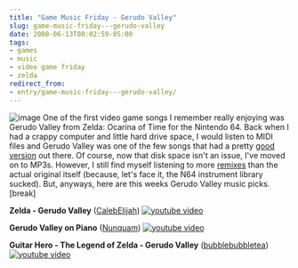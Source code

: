 ```yaml
---
title: "Game Music Friday - Gerudo Valley"
slug: game-music-friday---gerudo-valley
date: 2008-06-13T00:02:59-05:00
tags:
- games
- music
- video game friday
- zelda
redirect_from:
- entry/game-music-friday---gerudo-valley/
---
```

![](http://www.dxprog.com/pics/bumpers/gmf_gerudo.png "image")
One of the first video game songs I remember really enjoying was Gerudo Valley from Zelda: Ocarina of Time for the Nintendo 64. Back when I had a crappy computer and little hard drive space, I would listen to MIDI files and Gerudo Valley was one of the few songs that had a pretty [good version](http://www.vgmusic.com/music/console/nintendo/n64/Z64gerud.mid) out there. Of course, now that disk space isn't an issue, I've moved on to MP3s. However, I still find myself listening to more [remixes](http://www.ocremix.org/remix/OCR00109/) than the actual original itself (because, let's face it, the N64 instrument library sucked). But, anyways, here are this weeks Gerudo Valley music picks.[break]

**Zelda - Gerudo Valley** ([CalebElijah](http://www.youtube.com/user/CalebElijah))
[![youtube video](https://img.youtube.com/vi/1rfGbB0zqz8/0.jpg)](https://www.youtube.com/watch?v=1rfGbB0zqz8&youtube-thumb)

**Gerudo Valley on Piano** ([Nunquam](http://www.youtube.com/user/Nunquam))
[![youtube video](https://img.youtube.com/vi/tz_je6_QnWs/0.jpg)](https://www.youtube.com/watch?v=tz_je6_QnWs&youtube-thumb)

**Guitar Hero - The Legend of Zelda - Gerudo Valley** ([bubblebubbletea](http://www.youtube.com/user/bubblebubbletea))
[![youtube video](https://img.youtube.com/vi/q1FYse6VJ2M/0.jpg)](https://www.youtube.com/watch?v=q1FYse6VJ2M&youtube-thumb)
